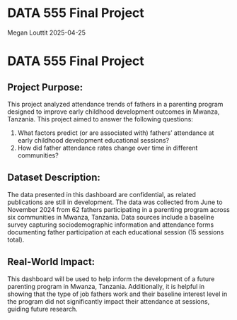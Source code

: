 DATA 555 Final Project
================
Megan Louttit
2025-04-25

# DATA 555 Final Project

## Project Purpose:
This project analyzed attendance trends of fathers in a parenting program designed to improve early childhood development outcomes in Mwanza, Tanzania. This project aimed to answer the following questions:
1. What factors predict (or are associated with) fathers’ attendance at early childhood development educational sessions?
2. How did father attendance rates change over time in different communities?

## Dataset Description:
The data presented in this dashboard are confidential, as related publications are still in development. The data was collected from 
June to November 2024 from 62 fathers participating in a parenting program across six communities in Mwanza, Tanzania. Data sources 
include a baseline survey capturing sociodemographic information and attendance forms documenting father participation at each 
educational session (15 sessions total).

## Real-World Impact:
This dashboard will be used to help inform the development of a future parenting program in Mwanza, Tanzania. Additionally, it is 
helpful in showing that the type of job fathers work and their baseline interest level in the program did not significantly impact 
their attendance at sessions, guiding future research.
